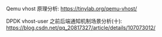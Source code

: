 
Qemu vhost 原理分析: https://tinylab.org/qemu-vhost/

DPDK vhost-user 之前后端通知机制场景分析(十): https://blog.csdn.net/qq_20817327/article/details/107073012/




